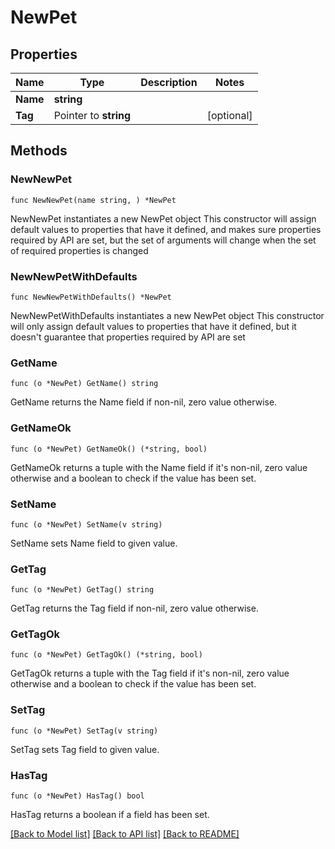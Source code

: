 # NewPet

## Properties

Name | Type | Description | Notes
------------ | ------------- | ------------- | -------------
**Name** | **string** |  | 
**Tag** | Pointer to **string** |  | [optional] 

## Methods

### NewNewPet

`func NewNewPet(name string, ) *NewPet`

NewNewPet instantiates a new NewPet object
This constructor will assign default values to properties that have it defined,
and makes sure properties required by API are set, but the set of arguments
will change when the set of required properties is changed

### NewNewPetWithDefaults

`func NewNewPetWithDefaults() *NewPet`

NewNewPetWithDefaults instantiates a new NewPet object
This constructor will only assign default values to properties that have it defined,
but it doesn't guarantee that properties required by API are set

### GetName

`func (o *NewPet) GetName() string`

GetName returns the Name field if non-nil, zero value otherwise.

### GetNameOk

`func (o *NewPet) GetNameOk() (*string, bool)`

GetNameOk returns a tuple with the Name field if it's non-nil, zero value otherwise
and a boolean to check if the value has been set.

### SetName

`func (o *NewPet) SetName(v string)`

SetName sets Name field to given value.


### GetTag

`func (o *NewPet) GetTag() string`

GetTag returns the Tag field if non-nil, zero value otherwise.

### GetTagOk

`func (o *NewPet) GetTagOk() (*string, bool)`

GetTagOk returns a tuple with the Tag field if it's non-nil, zero value otherwise
and a boolean to check if the value has been set.

### SetTag

`func (o *NewPet) SetTag(v string)`

SetTag sets Tag field to given value.

### HasTag

`func (o *NewPet) HasTag() bool`

HasTag returns a boolean if a field has been set.


[[Back to Model list]](../README.md#documentation-for-models) [[Back to API list]](../README.md#documentation-for-api-endpoints) [[Back to README]](../README.md)


